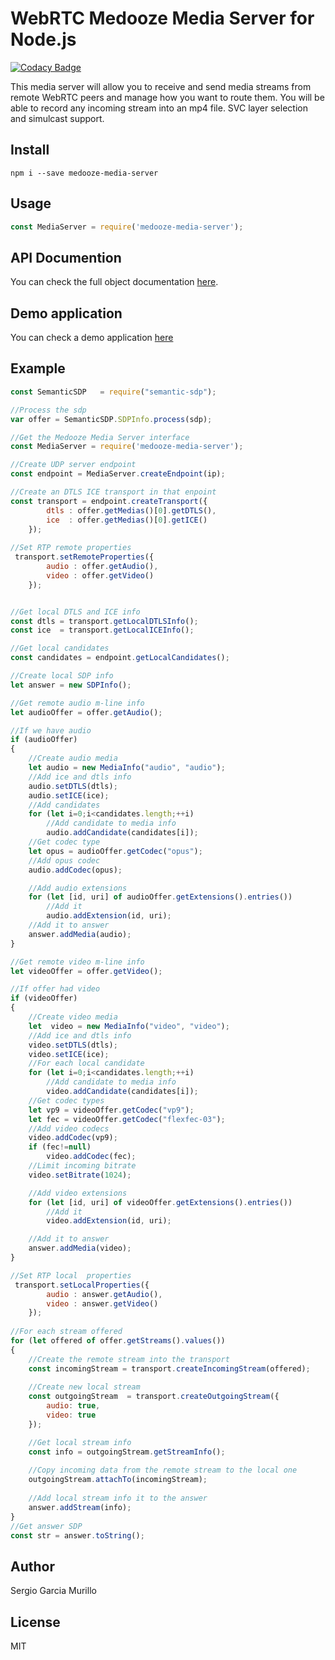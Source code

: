 # WebRTC Medooze Media Server for Node.js

[![Codacy Badge](https://api.codacy.com/project/badge/Grade/72346e5229bc4fd8af091312be091fdd)](https://www.codacy.com/app/murillo128/media-server-node?utm_source=github.com&utm_medium=referral&utm_content=medooze/media-server-node&utm_campaign=badger)

This media server will allow you to receive and send media streams from remote WebRTC peers and manage how you want to route them. 
You will be able to record any incoming stream into an mp4 file.
SVC layer selection and simulcast support.

## Install

    npm i --save medooze-media-server

## Usage
```javascript
const MediaServer = require('medooze-media-server');
```
## API Documention
You can check the full object documentation [here](https://medooze.github.io/media-server-node/).

## Demo application
You can check a demo application [here](https://github.com/medooze/media-server-demo-node)

## Example

```javascript
const SemanticSDP	= require("semantic-sdp");

//Process the sdp
var offer = SemanticSDP.SDPInfo.process(sdp);

//Get the Medooze Media Server interface
const MediaServer = require('medooze-media-server');

//Create UDP server endpoint
const endpoint = MediaServer.createEndpoint(ip);

//Create an DTLS ICE transport in that enpoint
const transport = endpoint.createTransport({
		dtls : offer.getMedias()[0].getDTLS(),
		ice  : offer.getMedias()[0].getICE() 
	});
	
//Set RTP remote properties
 transport.setRemoteProperties({
		audio : offer.getAudio(),
		video : offer.getVideo()
	});


//Get local DTLS and ICE info
const dtls = transport.getLocalDTLSInfo();
const ice  = transport.getLocalICEInfo();

//Get local candidates
const candidates = endpoint.getLocalCandidates();

//Create local SDP info
let answer = new SDPInfo();

//Get remote audio m-line info 
let audioOffer = offer.getAudio();

//If we have audio
if (audioOffer)
{
	//Create audio media
	let audio = new MediaInfo("audio", "audio");
	//Add ice and dtls info
	audio.setDTLS(dtls);
	audio.setICE(ice);
	//Add candidates
	for (let i=0;i<candidates.length;++i)
		//Add candidate to media info
		audio.addCandidate(candidates[i]);
	//Get codec type
	let opus = audioOffer.getCodec("opus");
	//Add opus codec
	audio.addCodec(opus);

	//Add audio extensions
	for (let [id, uri] of audioOffer.getExtensions().entries())
		//Add it
		audio.addExtension(id, uri);
	//Add it to answer
	answer.addMedia(audio);
}

//Get remote video m-line info 
let videoOffer = offer.getVideo();

//If offer had video
if (videoOffer)
{
	//Create video media
	let  video = new MediaInfo("video", "video");
	//Add ice and dtls info
	video.setDTLS(dtls);
	video.setICE(ice);
	//For each local candidate
	for (let i=0;i<candidates.length;++i)
		//Add candidate to media info
		video.addCandidate(candidates[i]);
	//Get codec types
	let vp9 = videoOffer.getCodec("vp9");
	let fec = videoOffer.getCodec("flexfec-03");
	//Add video codecs
	video.addCodec(vp9);
	if (fec!=null)
		video.addCodec(fec);
	//Limit incoming bitrate
	video.setBitrate(1024);

	//Add video extensions
	for (let [id, uri] of videoOffer.getExtensions().entries())
		//Add it
		video.addExtension(id, uri);

	//Add it to answer
	answer.addMedia(video);
}

//Set RTP local  properties
 transport.setLocalProperties({
		audio : answer.getAudio(),
		video : answer.getVideo()
	});
	
//For each stream offered
for (let offered of offer.getStreams().values())
{
	//Create the remote stream into the transport
	const incomingStream = transport.createIncomingStream(offered);
	
	//Create new local stream
	const outgoingStream  = transport.createOutgoingStream({
		audio: true,
		video: true
	});

	//Get local stream info
	const info = outgoingStream.getStreamInfo();
	
	//Copy incoming data from the remote stream to the local one
	outgoingStream.attachTo(incomingStream);
	
	//Add local stream info it to the answer
	answer.addStream(info);
}
//Get answer SDP
const str = answer.toString();
```

## Author

Sergio Garcia Murillo

## License
MIT
